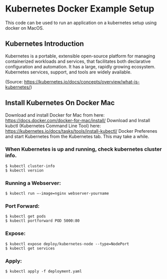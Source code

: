 # Kubernetes Docker Example Setup
This code can be used to run an application on a kubernetes setup using docker on MacOS.

## Kubernetes Introduction
Kubernetes is a portable, extensible open-source platform for managing containerized workloads and services, that facilitates both declarative configuration and automation. It has a large, rapidly growing ecosystem. Kubernetes services, support, and tools are widely available.

(Source: https://kubernetes.io/docs/concepts/overview/what-is-kubernetes/)

## Install Kubernetes On Docker Mac
Download and install Docker for Mac from here: https://docs.docker.com/docker-for-mac/install/
Download and Install kubctl (Kubernetes Command Line Tool) here: https://kubernetes.io/docs/tasks/tools/install-kubectl/
Docker Preferenes and start Kubernetes from the Kubernetes tab. This may take a while.

### When Kubernetes is up and running, check kubernetes cluster info.

``` 
$ kubectl cluster-info
$ kubectl version
```

### Running a Webserver:
``` 
$ kubectl run —-image=nginx webserver-yourname
```
### Port Forward:
``` 
$ kubectl get pods
$ kubectl portforward POD 5000:80
```
### Expose:
``` 
$ kubectl expose deploy/kubernetes-node --type=NodePort
$ kubectl get services
```
### Apply:
``` 
$ kubectl apply -f deployment.yaml
```
